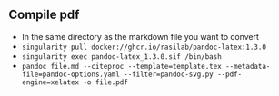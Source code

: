 ## Compile pdf
- In the same directory as the markdown file you want to convert
- ```singularity pull docker://ghcr.io/rasilab/pandoc-latex:1.3.0```
- ```singularity exec pandoc-latex_1.3.0.sif /bin/bash```
- ```pandoc file.md --citeproc --template=template.tex --metadata-file=pandoc-options.yaml --filter=pandoc-svg.py --pdf-engine=xelatex -o file.pdf```